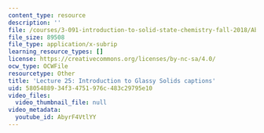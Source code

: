 ```yaml
---
content_type: resource
description: ''
file: /courses/3-091-introduction-to-solid-state-chemistry-fall-2018/AbyrF4VtlYY_captions.webvtt
file_size: 89508
file_type: application/x-subrip
learning_resource_types: []
license: https://creativecommons.org/licenses/by-nc-sa/4.0/
ocw_type: OCWFile
resourcetype: Other
title: 'Lecture 25: Introduction to Glassy Solids captions'
uid: 58054889-34f3-4751-976c-483c29795e10
video_files:
  video_thumbnail_file: null
video_metadata:
  youtube_id: AbyrF4VtlYY
---
```

